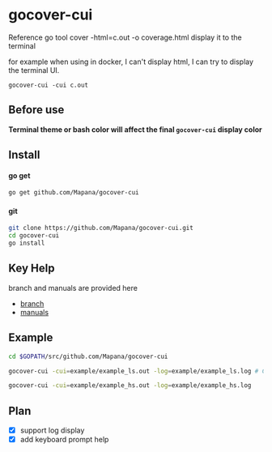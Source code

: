 # gocover-cui

Reference go tool cover -html=c.out -o coverage.html display it to the terminal

for example when using in docker, I can't display html, I can try to display the terminal UI.

    gocover-cui -cui c.out

## Before use
**Terminal theme or bash color will affect the final `gocover-cui` display color**

## Install
#### go get
``` bash
go get github.com/Mapana/gocover-cui
```

#### git
``` bash
git clone https://github.com/Mapana/gocover-cui.git
cd gocover-cui
go install
```

## Key Help
branch and manuals are provided here
- [branch](https://github.com/Mapana/gocover-cui/tree/key-help)
- [manuals](https://github.com/Mapana/gocover-cui/wiki)

## Example
``` bash
cd $GOPATH/src/github.com/Mapana/gocover-cui

gocover-cui -cui=example/example_ls.out -log=example/example_ls.log # Can run -cui or -log separately

gocover-cui -cui=example/example_hs.out -log=example/example_hs.log
```

## Plan
- [x] support log display
- [x] add keyboard prompt help
